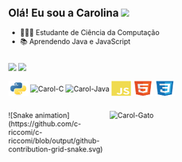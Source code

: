 ## Olá! Eu sou a Carolina <img src="https://github.com/TheDudeThatCode/TheDudeThatCode/blob/master/Assets/Hi.gif" width="29px">

- 👩🏻‍🎓 Estudante de Ciência da Computação
- 📚 Aprendendo Java e JavaScript

##

<div>
  <img height="180em" src="https://github-readme-stats.vercel.app/api?username=c-riccomi&show_icons=true&theme=onedark&include_all_commits=true&count_private=true"/>
  <img height="180em" src="https://github-readme-stats.vercel.app/api/top-langs/?username=c-riccomi&layout=compact&langs_count=7&theme=onedark"/>
</div>

<div style="display: inline_block"><br>
  <img align="center" alt="Carol-Python" height="30" width="40" src="https://raw.githubusercontent.com/devicons/devicon/master/icons/python/python-original.svg">
  <img align="center" alt="Carol-C" height="30" width="40" src="https://cdn.jsdelivr.net/gh/devicons/devicon/icons/c/c-original.svg" />
  <img align="center" alt="Carol-Java" height="30" width="40"src="https://cdn.jsdelivr.net/gh/devicons/devicon/icons/java/java-original.svg" />
  <img align="center" alt="Carol-Js" height="30" width="40" src="https://raw.githubusercontent.com/devicons/devicon/master/icons/javascript/javascript-plain.svg">
  <img align="center" alt="Carol-HTML" height="30" width="40" src="https://raw.githubusercontent.com/devicons/devicon/master/icons/html5/html5-original.svg">
  <img align="center" alt="Carol-CSS" height="30" width="40" src="https://raw.githubusercontent.com/devicons/devicon/master/icons/css3/css3-original.svg">
</div>

##

<img align="right" alt="Carol-Gato" height="350" width="300" src="https://media.giphy.com/media/3oKIPnAiaMCws8nOsE/giphy.gif">
![Snake animation](https://github.com/c-riccomi/c-riccomi/blob/output/github-contribution-grid-snake.svg)

